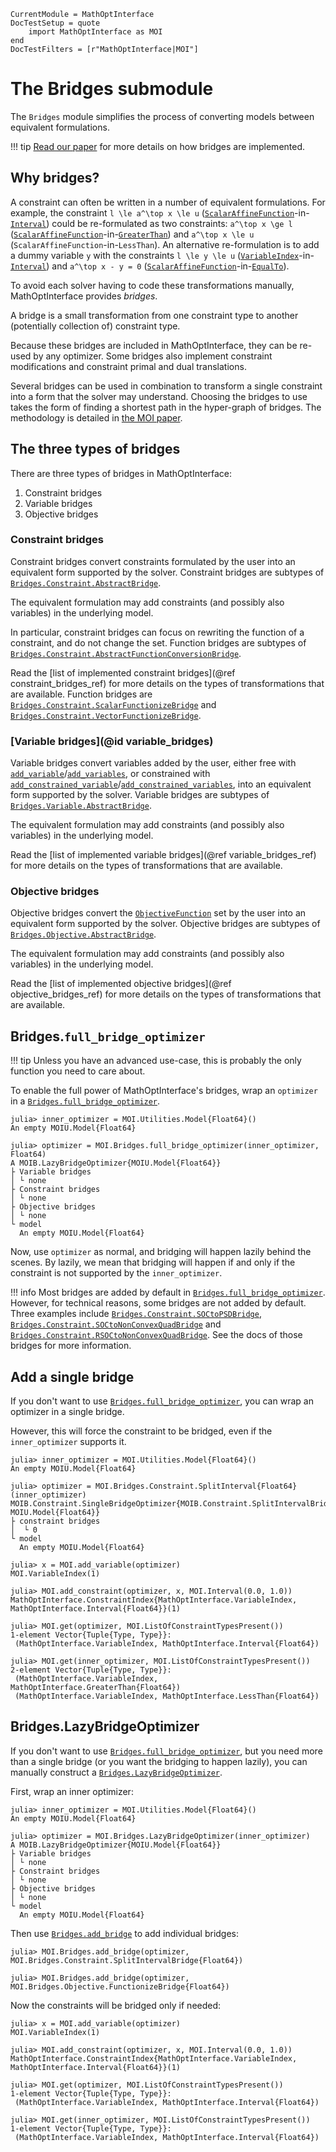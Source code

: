 ```@meta
CurrentModule = MathOptInterface
DocTestSetup = quote
    import MathOptInterface as MOI
end
DocTestFilters = [r"MathOptInterface|MOI"]
```

# The Bridges submodule

The `Bridges` module simplifies the process of converting models between
equivalent formulations.

!!! tip
    [Read our paper](https://arxiv.org/abs/2002.03447) for more details on how
    bridges are implemented.

## Why bridges?

A constraint can often be written in a number of equivalent formulations. For
example, the constraint ``l \le a^\top x \le u``
([`ScalarAffineFunction`](@ref)-in-[`Interval`](@ref)) could be re-formulated as
two constraints: ``a^\top x \ge l`` ([`ScalarAffineFunction`](@ref)-in-[`GreaterThan`](@ref))
and ``a^\top x \le u`` (`ScalarAffineFunction`-in-`LessThan`). An alternative
re-formulation is to add a dummy variable `y` with the constraints ``l \le y \le u``
([`VariableIndex`](@ref)-in-[`Interval`](@ref)) and ``a^\top x - y = 0``
([`ScalarAffineFunction`](@ref)-in-[`EqualTo`](@ref)).

To avoid each solver having to code these transformations manually,
MathOptInterface provides *bridges*.

A bridge is a small transformation from one constraint type to another
(potentially collection of) constraint type.

Because these bridges are included in MathOptInterface, they can be re-used by
any optimizer. Some bridges also implement constraint modifications and
constraint primal and dual translations.

Several bridges can be used in combination to transform a single constraint
into a form that the solver may understand. Choosing the bridges to use
takes the form of finding a shortest path in the hyper-graph of bridges. The
methodology is detailed in [the MOI paper](https://arxiv.org/abs/2002.03447).

## The three types of bridges

There are three types of bridges in MathOptInterface:
1. Constraint bridges
2. Variable bridges
3. Objective bridges

### Constraint bridges

Constraint bridges convert constraints formulated by the user into an equivalent
form supported by the solver. Constraint bridges are subtypes of
[`Bridges.Constraint.AbstractBridge`](@ref).

The equivalent formulation may add constraints (and possibly also variables) in
the underlying model.

In particular, constraint bridges can focus on rewriting the function of a
constraint, and do not change the set. Function bridges are subtypes of
[`Bridges.Constraint.AbstractFunctionConversionBridge`](@ref).

Read the [list of implemented constraint bridges](@ref constraint_bridges_ref)
for more details on the types of transformations that are available.
Function bridges are [`Bridges.Constraint.ScalarFunctionizeBridge`](@ref) and
[`Bridges.Constraint.VectorFunctionizeBridge`](@ref).

### [Variable bridges](@id variable_bridges)

Variable bridges convert variables added by the user, either free with
[`add_variable`](@ref)/[`add_variables`](@ref), or constrained with
[`add_constrained_variable`](@ref)/[`add_constrained_variables`](@ref),
into an equivalent form supported by the solver. Variable bridges are
subtypes of [`Bridges.Variable.AbstractBridge`](@ref).

The equivalent formulation may add constraints (and possibly also variables) in
the underlying model.

Read the [list of implemented variable bridges](@ref variable_bridges_ref) for
more details on the types of transformations that are available.

### Objective bridges

Objective bridges convert the [`ObjectiveFunction`](@ref) set by the user into
an equivalent form supported by the solver. Objective bridges are
subtypes of [`Bridges.Objective.AbstractBridge`](@ref).

The equivalent formulation may add constraints (and possibly also variables) in
the underlying model.

Read the [list of implemented objective bridges](@ref objective_bridges_ref) for
more details on the types of transformations that are available.

## Bridges.`full_bridge_optimizer`

!!! tip
    Unless you have an advanced use-case, this is probably the only function you
    need to care about.

To enable the full power of MathOptInterface's bridges, wrap an `optimizer`
in a [`Bridges.full_bridge_optimizer`](@ref).

```jldoctest
julia> inner_optimizer = MOI.Utilities.Model{Float64}()
An empty MOIU.Model{Float64}

julia> optimizer = MOI.Bridges.full_bridge_optimizer(inner_optimizer, Float64)
A MOIB.LazyBridgeOptimizer{MOIU.Model{Float64}}
├ Variable bridges
│ └ none
├ Constraint bridges
│ └ none
├ Objective bridges
│ └ none
└ model
  An empty MOIU.Model{Float64}
```

Now, use `optimizer` as normal, and bridging will happen lazily behind the
scenes. By lazily, we mean that bridging will happen if and only if the
constraint is not supported by the `inner_optimizer`.

!!! info
    Most bridges are added by default in [`Bridges.full_bridge_optimizer`](@ref).
    However, for technical reasons, some bridges are not added by default. Three
    examples include [`Bridges.Constraint.SOCtoPSDBridge`](@ref),
    [`Bridges.Constraint.SOCtoNonConvexQuadBridge`](@ref) and
    [`Bridges.Constraint.RSOCtoNonConvexQuadBridge`](@ref). See the docs of
    those bridges for more information.

## Add a single bridge

If you don't want to use [`Bridges.full_bridge_optimizer`](@ref), you can wrap
an optimizer in a single bridge.

However, this will force the constraint to be bridged, even if the
`inner_optimizer` supports it.

```jldoctest
julia> inner_optimizer = MOI.Utilities.Model{Float64}()
An empty MOIU.Model{Float64}

julia> optimizer = MOI.Bridges.Constraint.SplitInterval{Float64}(inner_optimizer)
MOIB.Constraint.SingleBridgeOptimizer{MOIB.Constraint.SplitIntervalBridge{Float64}, MOIU.Model{Float64}}
├ constraint bridges
│  └ 0
└ model
  An empty MOIU.Model{Float64}

julia> x = MOI.add_variable(optimizer)
MOI.VariableIndex(1)

julia> MOI.add_constraint(optimizer, x, MOI.Interval(0.0, 1.0))
MathOptInterface.ConstraintIndex{MathOptInterface.VariableIndex, MathOptInterface.Interval{Float64}}(1)

julia> MOI.get(optimizer, MOI.ListOfConstraintTypesPresent())
1-element Vector{Tuple{Type, Type}}:
 (MathOptInterface.VariableIndex, MathOptInterface.Interval{Float64})

julia> MOI.get(inner_optimizer, MOI.ListOfConstraintTypesPresent())
2-element Vector{Tuple{Type, Type}}:
 (MathOptInterface.VariableIndex, MathOptInterface.GreaterThan{Float64})
 (MathOptInterface.VariableIndex, MathOptInterface.LessThan{Float64})
```

## Bridges.LazyBridgeOptimizer

If you don't want to use [`Bridges.full_bridge_optimizer`](@ref), but you need
more than a single bridge (or you want the bridging to happen lazily), you can
manually construct a [`Bridges.LazyBridgeOptimizer`](@ref).

First, wrap an inner optimizer:
```jldoctest lazy_bridge_optimizer
julia> inner_optimizer = MOI.Utilities.Model{Float64}()
An empty MOIU.Model{Float64}

julia> optimizer = MOI.Bridges.LazyBridgeOptimizer(inner_optimizer)
A MOIB.LazyBridgeOptimizer{MOIU.Model{Float64}}
├ Variable bridges
│ └ none
├ Constraint bridges
│ └ none
├ Objective bridges
│ └ none
└ model
  An empty MOIU.Model{Float64}
```

Then use [`Bridges.add_bridge`](@ref) to add individual bridges:
```jldoctest lazy_bridge_optimizer
julia> MOI.Bridges.add_bridge(optimizer, MOI.Bridges.Constraint.SplitIntervalBridge{Float64})

julia> MOI.Bridges.add_bridge(optimizer, MOI.Bridges.Objective.FunctionizeBridge{Float64})
```

Now the constraints will be bridged only if needed:
```jldoctest lazy_bridge_optimizer
julia> x = MOI.add_variable(optimizer)
MOI.VariableIndex(1)

julia> MOI.add_constraint(optimizer, x, MOI.Interval(0.0, 1.0))
MathOptInterface.ConstraintIndex{MathOptInterface.VariableIndex, MathOptInterface.Interval{Float64}}(1)

julia> MOI.get(optimizer, MOI.ListOfConstraintTypesPresent())
1-element Vector{Tuple{Type, Type}}:
 (MathOptInterface.VariableIndex, MathOptInterface.Interval{Float64})

julia> MOI.get(inner_optimizer, MOI.ListOfConstraintTypesPresent())
1-element Vector{Tuple{Type, Type}}:
 (MathOptInterface.VariableIndex, MathOptInterface.Interval{Float64})
```
